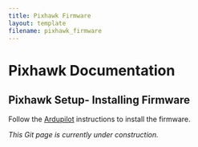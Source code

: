 ```yaml
---
title: Pixhawk Firmware
layout: template
filename: pixhawk_firmware
---
```


# Pixhawk Documentation

## Pixhawk Setup- Installing Firmware

Follow the [Ardupilot](http://ardupilot.org/copter/docs/common-loading-firmware-onto-pixhawk.html) instructions to install the firmware.


*This Git page is currently under construction.*
